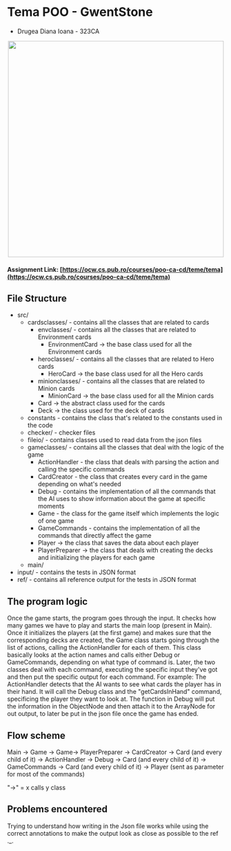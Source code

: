 
# Tema POO  - GwentStone
* Drugea Diana Ioana - 323CA

<div align="center"><img src="https://tenor.com/view/guldan-concede-hearthstone-you-win-this-time-gif-26998120" width="500px"></div>

#### Assignment Link: [https://ocw.cs.pub.ro/courses/poo-ca-cd/teme/tema](https://ocw.cs.pub.ro/courses/poo-ca-cd/teme/tema)

## File Structure

* src/
  * cardsclasses/ - contains all the classes that are related to cards
    * envclasses/ - contains all the classes that are related to Environment cards
      * EnvironmentCard -> the base class used for all the Environment cards
    * heroclasses/ - contains all the classes that are related to Hero cards
      * HeroCard -> the base class used for all the Hero cards
    * minionclasses/ - contains all the classes that are related to Minion cards
      * MinionCard -> the base class used for all the Minion cards
    * Card -> the abstract class used for the cards
    * Deck -> the class used for the deck of cards  
  * constants - contains the class that's related to the constants used in
                the code 
  * checker/ - checker files
  * fileio/ - contains classes used to read data from the json files
  * gameclasses/ - contains all the classes that deal with the logic of the game
    * ActionHandler - the class that deals with parsing the action and calling
                      the specific commands
    * CardCreator - the class that creates every card in the game depending on
                    what's needed
    * Debug - contains the implementation of all the commands that the AI uses
              to show information about the game at specific moments
    * Game - the class for the game itself which implements the logic of one
              game
    * GameCommands - contains the implementation of all the commands that
                    directly affect the game
    * Player -> the class that saves the data about each player
    * PlayerPreparer -> the class that deals with creating the decks and
                        initializing the players for each game
  * main/
* input/ - contains the tests in JSON format
* ref/ - contains all reference output for the tests in JSON format

## The program logic

Once the game starts, the program goes through the input. It checks how many
games we have to play and starts the main loop (present in Main). Once it
initializes the players (at the first game) and makes sure that the
corresponding decks are created, the Game class starts going through the list
of actions, calling the ActionHandler for each of them. This class basically
looks at the action names and calls either Debug or GameCommands, depending
on what type of command is. Later, the two classes deal with each command,
executing the specific input they've got and then put the specific output
for each command.
For example: The ActionHandler detects that the AI wants to see what cards
the player has in their hand. It will call the Debug class and the
"getCardsInHand" command, specificing the player they want to look at.
The function in Debug will put the information in the ObjectNode and then
attach it to the ArrayNode for out output, to later be put in the json file
once the game has ended.

## Flow scheme

Main -> Game -> Game-> PlayerPreparer -> CardCreator -> Card (and every child of it)
                    -> ActionHandler -> Debug -> Card (and every child of it)
                                     -> GameCommands -> Card (and every child of it)
                    -> Player (sent as parameter for most of the commands)

"->" = x calls y class

## Problems encountered

Trying to understand how writing in the Json file works while using the
correct annotations to make the output look as close as possible to the ref ._.

